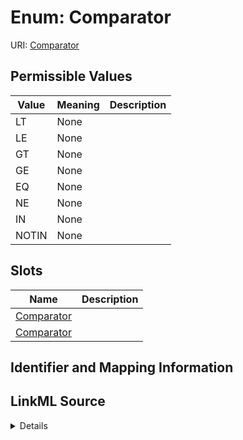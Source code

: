 # Enum: Comparator



URI: [Comparator](Comparator)

## Permissible Values

| Value | Meaning | Description |
| --- | --- | --- |
| LT | None |  |
| LE | None |  |
| GT | None |  |
| GE | None |  |
| EQ | None |  |
| NE | None |  |
| IN | None |  |
| NOTIN | None |  |




## Slots

| Name | Description |
| ---  | --- |
| [Comparator](Comparator.md) |  |
| [Comparator](Comparator.md) |  |






## Identifier and Mapping Information








## LinkML Source

<details>
```yaml
name: Comparator
rank: 1000
permissible_values:
  LT:
    text: LT
    is_a: Comparator
  LE:
    text: LE
    is_a: Comparator
  GT:
    text: GT
    is_a: Comparator
  GE:
    text: GE
    is_a: Comparator
  EQ:
    text: EQ
    is_a: Comparator
  NE:
    text: NE
    is_a: Comparator
  IN:
    text: IN
    is_a: Comparator
  NOTIN:
    text: NOTIN
    is_a: Comparator

```
</details>
